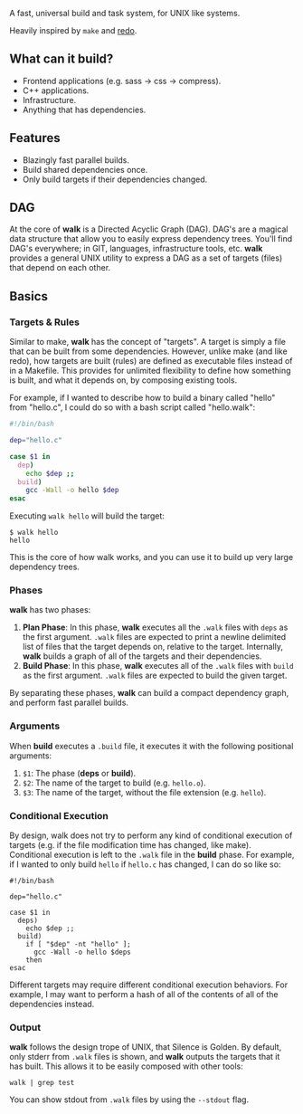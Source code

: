 A fast, universal build and task system, for UNIX like systems.

Heavily inspired by `make` and [redo](https://github.com/apenwarr/redo).

## What can it build?

* Frontend applications (e.g. sass -> css -> compress).
* C++ applications.
* Infrastructure.
* Anything that has dependencies.

## Features

* Blazingly fast parallel builds.
* Build shared dependencies once.
* Only build targets if their dependencies changed.

## DAG

At the core of **walk** is a Directed Acyclic Graph (DAG). DAG's are a magical data structure that allow you to easily express dependency trees. You'll find DAG's everywhere; in GIT, languages, infrastructure tools, etc. **walk** provides a general UNIX utility to express a DAG as a set of targets (files) that depend on each other.

## Basics

### Targets & Rules

Similar to make, **walk** has the concept of "targets". A target is simply a file that can be built from some dependencies. However, unlike make (and like redo), how targets are built (rules) are defined as executable files instead of in a Makefile. This provides for unlimited flexibility to define how something is built, and what it depends on, by composing existing tools.

For example, if I wanted to describe how to build a binary called "hello" from "hello.c", I could do so with a bash script called "hello.walk":


```bash
#!/bin/bash

dep="hello.c"

case $1 in
  dep)
    echo $dep ;;
  build)
    gcc -Wall -o hello $dep
esac
```

Executing `walk hello` will build the target:

```$
$ walk hello
hello
```

This is the core of how walk works, and you can use it to build up very large dependency trees.

### Phases

**walk** has two phases:

1. **Plan Phase**: In this phase, **walk** executes all the `.walk` files with `deps` as the first argument. `.walk` files are expected to print a newline delimited list of files that the target depends on, relative to the target. Internally, **walk** builds a graph of all of the targets and their dependencies.
2. **Build Phase**: In this phase, **walk** executes all of the `.walk` files with `build` as the first argument. `.walk` files are expected to build the given target.

By separating these phases, **walk** can build a compact dependency graph, and perform fast parallel builds.

### Arguments

When **build** executes a `.build` file, it executes it with the following positional arguments:

1. `$1`: The phase (**deps** or **build**).
2. `$2`: The name of the target to build (e.g. `hello.o`).
3. `$3`: The name of the target, without the file extension (e.g. `hello`).

### Conditional Execution

By design, walk does not try to perform any kind of conditional execution of targets (e.g. if the file modification time has changed, like make). Conditional execution is left to the `.walk` file in the **build** phase. For example, if I wanted to only build `hello` if `hello.c` has changed, I can do so like so:

```
#!/bin/bash

dep="hello.c"

case $1 in
  deps)
    echo $dep ;;
  build)
    if [ "$dep" -nt "hello" ];
      gcc -Wall -o hello $deps
    then
esac
```

Different targets may require different conditional execution behaviors. For example, I may want to perform a hash of all of the contents of all of the dependencies instead.

### Output

**walk** follows the design trope of UNIX, that Silence is Golden. By default, only stderr from `.walk` files is shown, and **walk** outputs the targets that it has built. This allows it to be easily composed with other tools:

```
walk | grep test
```

You can show stdout from `.walk` files by using the `--stdout` flag.
